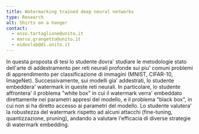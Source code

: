 ```yaml
---
title: Watermarking trained deep neural networks
type: Research
alt: Shirts on a hanger
contact:
  - enzo.tartaglione@unito.it
  - marco.grangetto@unito.it
  - eidoslab@di.unito.it
---
```


In questa proposta di tesi lo studente dovra' studiare le metodologie stato dell'arte di addestramento per reti neurali profonde sui piu' comuni problemi di apprendimento per classificazione di immagini (MNIST, CIFAR-10, ImageNet). Successivamente, sui modelli gia' addestrati, lo studente embeddera' watermark in queste reti neurali. In particolare, lo studente affrontera' il problema "white box" in cui il watermark verra' embeddato direttamente nei parametri appresi del modello, e il problema "black box", in cui non si ha diretto accesso ai parametri del modello. Lo studente valutera' la robustezza del watermark rispetto ad alcuni attacchi (fine-tuning, quantizzazione, pruning), andando a valutare l'efficacia di diverse strategie di watermark embedding.
